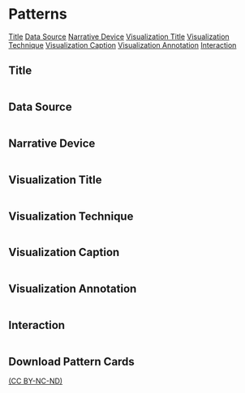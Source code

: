 # Patterns


<p><a class= 'bookMark' href="#ttl-color">Title</a> <a class= 'bookMark' href="#dataSrc-color">Data Source</a> <a class= 'bookMark' href="#narrDvc-color">Narrative Device</a> <a class= 'bookMark' href="#visTtl-color">Visualization Title</a> <a class= 'bookMark' href="#visTech-color">Visualization Technique</a> <a class= 'bookMark' href="#visCap-color">Visualization Caption</a> <a class= 'bookMark' href="#visAnno-color">Visualization Annotation</a> <a class= 'bookMark' href="#inter-color">Interaction</a></p>

  
<h2 class='secTitleBanner' id='ttl-color'>Title</h2>

<table id="ttl" class="designpatterns">
</table>


<h2 class='secTitleBanner' id='dataSrc-color'>Data Source</h2>

<table id="dataSource" class="designpatterns">
</table>

<h2 class='secTitleBanner' id='narrDvc-color'>Narrative Device</h2>

<table id="narrativeDevice" class="designpatterns">
</table>


<h2 class='secTitleBanner' id='visTtl-color'>Visualization Title</h2>

<table id="visTitle" class="designpatterns">
</table>



<h2 class='secTitleBanner' id='visTech-color'>Visualization Technique</h2>

<table id="visTech" class="designpatterns">
</table>



<h2 class='secTitleBanner' id='visCap-color'>Visualization Caption</h2>

<table id="visCaption" class="designpatterns">
</table>


<h2 class='secTitleBanner' id='visAnno-color'>Visualization Annotation</h2>

<table id="visAnnotation" class="designpatterns">
</table>



<h2 class='secTitleBanner' id='inter-color'>Interaction</h2>

<table id="inter" class="designpatterns">
</table>


## Download Pattern Cards

[(CC BY-NC-ND)](https://creativecommons.org/licenses/by-nc-nd/4.0/)

